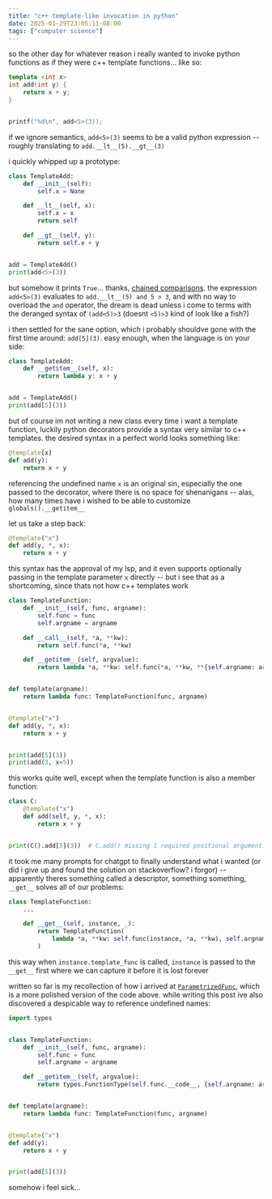 ```yaml
---
title: "c++ template-like invocation in python"
date: 2025-01-29T23:05:11-08:00
tags: ["computer science"]
---
```


so the other day for whatever reason i really wanted to invoke python functions as if they were c++ template functions... like so:
```cpp
template <int x>
int add(int y) {
    return x + y;
}


printf("%d\n", add<5>(3));
```

if we ignore semantics, `add<5>(3)` seems to be a valid python expression -- roughly translating to `add.__lt__(5).__gt__(3)`

i quickly whipped up a prototype:
```py
class TemplateAdd:
    def __init__(self):
        self.x = None

    def __lt__(self, x):
        self.x = x
        return self

    def __gt__(self, y):
        return self.x + y


add = TemplateAdd()
print(add<5>(3))
```

but somehow it prints `True`... thanks, [chained comparisons](https://docs.python.org/3/reference/expressions.html#comparisons). the expression `add<5>(3)` evaluates to `add.__lt__(5) and 5 > 3`, and with no way to overload the `and` operator, the dream is dead unless i come to terms with the deranged syntax of `(add<5)>3` (doesnt `<5)>3` kind of look like a fish?)

i then settled for the sane option, which i probably shouldve gone with the first time around: `add[5](3)`. easy enough, when the language is on your side:
```py
class TemplateAdd:
    def __getitem__(self, x):
        return lambda y: x + y


add = TemplateAdd()
print(add[5](3))
```

but of course im not writing a new class every time i want a template function, luckily python decorators provide a syntax very similar to c++ templates. the desired syntax in a perfect world looks something like:
```py
@template[x]
def add(y):
    return x + y
```

referencing the undefined name `x` is an original sin, especially the one passed to the decorator, where there is no space for shenanigans -- alas, how many times have i wished to be able to customize `globals().__getitem__`

let us take a step back:
```py
@template("x")
def add(y, *, x):
    return x + y
```

this syntax has the approval of my lsp, and it even supports optionally passing in the template parameter `x` directly -- but i see that as a shortcoming, since thats not how c++ templates work
```py
class TemplateFunction:
    def __init__(self, func, argname):
        self.func = func
        self.argname = argname

    def __call__(self, *a, **kw):
        return self.func(*a, **kw)

    def __getitem__(self, argvalue):
        return lambda *a, **kw: self.func(*a, **kw, **{self.argname: argvalue})


def template(argname):
    return lambda func: TemplateFunction(func, argname)


@template("x")
def add(y, *, x):
    return x + y


print(add[5](3))
print(add(3, x=5))
```

this works quite well, except when the template function is also a member function:
```py
class C:
    @template("x")
    def add(self, y, *, x):
        return x + y


print(C().add[5](3))  # C.add() missing 1 required positional argument: 'y'
```

it took me many prompts for chatgpt to finally understand what i wanted (or did i give up and found the solution on stackoverflow? i forgor) -- apparently theres something called a descriptor, something something, `__get__` solves all of our problems:
```py
class TemplateFunction:
    ...

    def __get__(self, instance, _):
        return TemplateFunction(
            lambda *a, **kw: self.func(instance, *a, **kw), self.argname
        )
```

this way when `instance.template_func` is called, `instance` is passed to the `__get__` first where we can capture it before it is lost forever

written so far is my recollection of how i arrived at [`ParametrizedFunc`](https://github.com/hljeong/py_utils/blob/main/py_utils/parametrize.py), which is a more polished version of the code above. while writing this post ive also discovered a despicable way to reference undefined names:
```py
import types


class TemplateFunction:
    def __init__(self, func, argname):
        self.func = func
        self.argname = argname

    def __getitem__(self, argvalue):
        return types.FunctionType(self.func.__code__, {self.argname: argvalue})


def template(argname):
    return lambda func: TemplateFunction(func, argname)


@template("x")
def add(y):
    return x + y


print(add[5](3))
```

somehow i feel sick...
